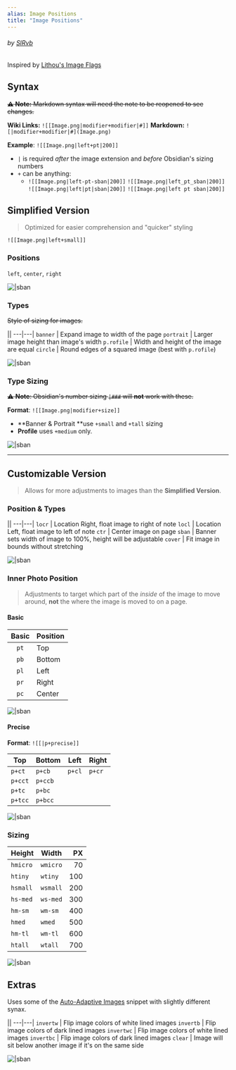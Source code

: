 ```yaml
---
alias: Image Positions
title: "Image Positions"
---
```


###### by [SlRvb](https://SlRvb.github.io/Site/)
Inspired by [Lithou's Image Flags](https://github.com/Lithou/Sandbox/blob/main/.obsidian/snippets/pub-Image%20Flags.css)


## Syntax
<s class="aside-in">**⚠ Note:** Markdown syntax will need the note to be reopened to see changes.</s>

**Wiki Links:** `![[Image.png|modifier+modifier|#]]`
**Markdown:** `![|modifier+modifier|#](Image.png)`


**Example**: `![[Image.png|left+pt|200]]`

- `|` is required *after* the image extension and *before* Obsidian's sizing numbers
- `+` can be anything:
	- `![[Image.png|left-pt-sban|200]]`
	`![[Image.png|left_pt_sban|200]]`
	`![[Image.png|left|pt|sban|200]]`
	`![[Image.png|left pt sban|200]]`

	

## Simplified Version
> Optimized for easier comprehension and "quicker" styling

`![[Image.png|left+small]]`


### Positions
`left`, `center`, `right`

![|sban](https://raw.githubusercontent.com/SlRvb/Obsidian--ITS-Theme/main/Images/Image%20Adjustments-Simple%20-%20Positions.png)


### Types
<s class="aside-in">Style of sizing for images.</s>

||
---|---|
`banner` | Expand image to width of the page
`portrait` | Larger image height than image's width
`p.rofile` | Width and height of the image are equal
`circle` | Round edges of a squared image (best with `p.rofile`)

![|sban](https://raw.githubusercontent.com/SlRvb/Obsidian--ITS-Theme/main/Images/Image%20Adjustments-Simple%20-%20Types.png)


### Type Sizing
<s class=aside-in>⚠ **Note**: Obsidian's number sizing `|###` will **not** work with these.</s>

**Format**: `![[Image.png|modifier+size]]`

- **Banner & Portrait **use `+small` and `+tall` sizing
- **Profile** uses `+medium` only.

![|sban](https://raw.githubusercontent.com/SlRvb/Obsidian--ITS-Theme/main/Images/Image%20Adjustments-Simple%20-%20Sizing.png)

---
## Customizable Version
> Allows for more adjustments to images than the **Simplified Version**.


### Position & Types

||
---|---|
`locr` | Location Right, float image to right of note
`locl` | Location Left, float image to left of note
`ctr` | Center image on page
`sban` | Banner sets width of image to 100%, height will be adjustable
`cover` | Fit image in bounds without stretching

![|sban](https://raw.githubusercontent.com/SlRvb/Obsidian--ITS-Theme/main/Images/Image%20Adjustments-Custom%20-%20Pos+Types.png)


### Inner Photo Position
> Adjustments to target which part of the *inside* of the image to move around, **not** the where the image is moved to on a page.


#### Basic

Basic | Position|
:---:|---|
`pt` | Top
`pb` | Bottom
`pl` | Left
`pr` | Right
`pc` | Center

![|sban](https://raw.githubusercontent.com/SlRvb/Obsidian--ITS-Theme/main/Images/Image%20Adjustments-Custom%20-%20Inner%20Position%20Basic.png)

#### Precise
**Format**: `![[|p+precise]]`

Top |  Bottom | Left | Right |
---|---|---|---|
`p+ct` | `p+cb` | `p+cl` | `p+cr`
`p+cct` | `p+ccb` | 
`p+tc` | `p+bc` | 
`p+tcc` | `p+bcc` | 

![|sban](https://raw.githubusercontent.com/SlRvb/Obsidian--ITS-Theme/main/Images/Image%20Adjustments-Custom%20-%20Inner%20Position%20Precise.png)


### Sizing

Height | Width | PX | 
---|---|---:| 
`hmicro` | `wmicro` | 70
`htiny` | `wtiny` | 100
`hsmall` | `wsmall` | 200
`hs-med` | `ws-med` | 300
`hm-sm` | `wm-sm` | 400
`hmed` | `wmed` | 500
`hm-tl` | `wm-tl` | 600
`htall` | `wtall` | 700

![|sban](https://raw.githubusercontent.com/SlRvb/Obsidian--ITS-Theme/main/Images/Image%20Adjustments-Custom%20-%20Sizing.png)


## Extras
Uses some of the [Auto-Adaptive Images](https://forum.obsidian.md/t/auto-adaptive-images-for-dark-light-theme/13494) snippet with slightly different synax.

||
---|---|
`invertw` | Flip image colors of white lined images
`invertb` | Flip image colors of dark lined images
`invertwc` | Flip image colors of white lined images
`invertbc` | Flip image colors of dark lined images
`clear` | Image will sit below another image if it's on the same side

![|sban](https://raw.githubusercontent.com/SlRvb/Obsidian--ITS-Theme/main/Images/Image%20Adjustments-Extras%20Invert.gif)